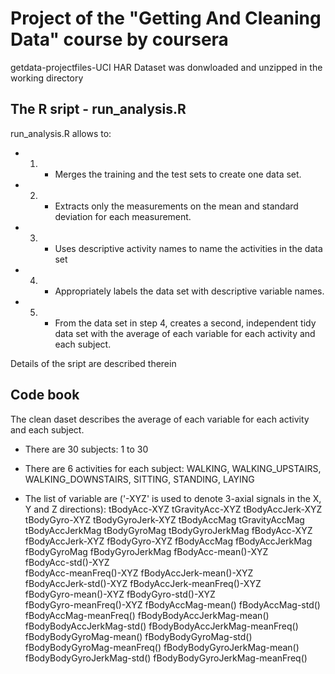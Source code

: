 # Project of the "Getting And Cleaning Data" course by coursera

getdata-projectfiles-UCI HAR Dataset was donwloaded and unzipped in the working directory

## The R sript - run_analysis.R

run_analysis.R allows to:
* 1) - Merges the training and the test sets to create one data set.
* 2) - Extracts only the measurements on the mean and standard deviation for each measurement. 
* 3) - Uses descriptive activity names to name the activities in the data set
* 4) - Appropriately labels the data set with descriptive variable names. 
* 5) - From the data set in step 4, creates a second, independent tidy data set with the average of each variable for each activity and each subject.

Details of the sript are described therein

## Code book

The clean daset describes the average of each variable for each activity and each subject.

* There are 30 subjects: 1 to 30

* There are 6 activities for each subject: WALKING, WALKING_UPSTAIRS, WALKING_DOWNSTAIRS, SITTING, STANDING, LAYING

* The list of variable are ('-XYZ' is used to denote 3-axial signals in the X, Y and Z directions):
tBodyAcc-XYZ
tGravityAcc-XYZ
tBodyAccJerk-XYZ
tBodyGyro-XYZ
tBodyGyroJerk-XYZ
tBodyAccMag
tGravityAccMag
tBodyAccJerkMag
tBodyGyroMag
tBodyGyroJerkMag
fBodyAcc-XYZ
fBodyAccJerk-XYZ
fBodyGyro-XYZ
fBodyAccMag
fBodyAccJerkMag
fBodyGyroMag
fBodyGyroJerkMag
fBodyAcc-mean()-XYZ               
fBodyAcc-std()-XYZ               
fBodyAcc-meanFreq()-XYZ 
fBodyAccJerk-mean()-XYZ      
fBodyAccJerk-std()-XYZ 
fBodyAccJerk-meanFreq()-XYZ   
fBodyGyro-mean()-XYZ
fBodyGyro-std()-XYZ           
fBodyGyro-meanFreq()-XYZ
fBodyAccMag-mean()
fBodyAccMag-std()
fBodyAccMag-meanFreq()
fBodyBodyAccJerkMag-mean()
fBodyBodyAccJerkMag-std()
fBodyBodyAccJerkMag-meanFreq()
fBodyBodyGyroMag-mean()
fBodyBodyGyroMag-std()
fBodyBodyGyroMag-meanFreq()
fBodyBodyGyroJerkMag-mean()
fBodyBodyGyroJerkMag-std()
fBodyBodyGyroJerkMag-meanFreq()